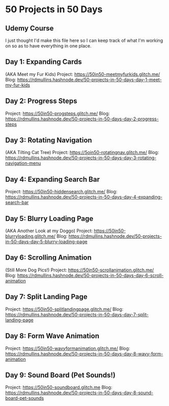 # 50 Projects in 50 Days
## Udemy Course

I just thought I'd make this file here so I can keep track of what I'm working on so as to have everything in one place.

## Day 1: Expanding Cards
(AKA Meet my Fur Kids)
Project: https://50in50-meetmyfurkids.glitch.me/
Blog: https://rdmullins.hashnode.dev/50-projects-in-50-days-day-1-meet-my-fur-kids

## Day 2: Progress Steps
Project: https://50in50-progsteps.glitch.me/
Blog: https://rdmullins.hashnode.dev/50-projects-in-50-days-day-2-progress-steps

## Day 3: Rotating Navigation
(AKA Tilting Cat Tree)
Project: https://5oin50-rotatingnav.glitch.me/
Blog: https://rdmullins.hashnode.dev/50-projects-in-50-days-day-3-rotating-navigation-menu

## Day 4: Expanding Search Bar
Project: https://50in50-hiddensearch.glitch.me/
Blog: https://rdmullins.hashnode.dev/50-projects-in-50-days-day-4-expanding-search-bar

## Day 5: Blurry Loading Page
(AKA Another Look at my Doggo)
Project: https://50in50-blurryloading.glitch.me/
Blog: https://rdmullins.hashnode.dev/50-projects-in-50-days-day-5-blurry-loading-page

## Day 6: Scrolling Animation
(Still More Dog Pics!)
Project: https://50in50-scrollanimation.glitch.me/
Blog: https://rdmullins.hashnode.dev/50-projects-in-50-days-day-6-scroll-animation

## Day 7: Split Landing Page
Project: https://50in50-splitlandingpage.glitch.me/
Blog: https://rdmullins.hashnode.dev/50-projects-in-50-days-day-7-split-landing-page

## Day 8: Form Wave Animation
Project: https://50in50-wavyformanimation.glitch.me/
Blog: https://rdmullins.hashnode.dev/50-projects-in-50-days-day-8-wavy-form-animation

## Day 9: Sound Board (Pet Sounds!)
Project: https://50in50-soundboard.glitch.me
Blog: https://rdmullins.hashnode.dev/50-projects-in-50-days-day-8-sound-board-pet-sounds
